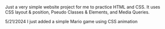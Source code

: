 Just a very simple website project for me to practice HTML and CSS.
It uses CSS layout & position, Pseudo Classes & Elements, and Media Queries.

5/21/2024 I just added a simple Mario game using CSS animation
